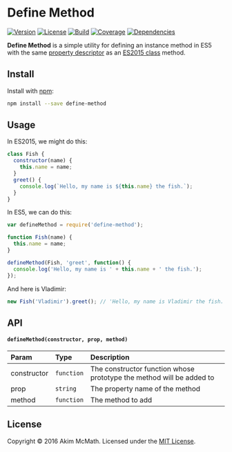 # Define Method

[![Version][version-badge]][npm]
[![License][license-badge]][license]
[![Build][build-badge]][travis]
[![Coverage][coverage-badge]][coveralls]
[![Dependencies][dependencies-badge]][gemnasium]

**Define Method** is a simple utility for defining an instance method in ES5
with the same [property descriptor][descriptor] as an [ES2015 class][class]
method.

## Install

Install with [npm][npm]:

```sh
npm install --save define-method
```

## Usage

In ES2015, we might do this:

```js
class Fish {
  constructor(name) {
    this.name = name;
  }
  greet() {
    console.log(`Hello, my name is ${this.name} the fish.`);
  }
}
```

In ES5, we can do this:

```js
var defineMethod = require('define-method');

function Fish(name) {
  this.name = name;
}

defineMethod(Fish, 'greet', function() {
  console.log('Hello, my name is ' + this.name + ' the fish.');
});
```

And here is Vladimir:

```js
new Fish('Vladimir').greet(); // 'Hello, my name is Vladimir the fish.'
```

## API

#### `defineMethod(constructor, prop, method)`

| Param | Type | Description |
| :---- | :--- | :---------- |
| constructor | `function` | The constructor function whose prototype the method will be added to |
| prop | `string` | The property name of the method |
| method | `function` | The method to add |

## License

Copyright &copy; 2016 Akim McMath. Licensed under the [MIT License][license].

[version-badge]: https://img.shields.io/npm/v/define-method.svg?style=flat-square
[license-badge]: https://img.shields.io/npm/l/define-method.svg?style=flat-square
[build-badge]: https://img.shields.io/travis/akim-mcmath/define-method/master.svg?style=flat-square
[coverage-badge]: https://img.shields.io/coveralls/akim-mcmath/define-method/master.svg?style=flat-square&service=github
[dependencies-badge]: https://img.shields.io/gemnasium/akim-mcmath/define-method.svg?style=flat-square
[npm]: https://www.npmjs.com/package/define-method
[license]: LICENSE
[travis]: https://travis-ci.org/akim-mcmath/define-method
[coveralls]: https://coveralls.io/github/akim-mcmath/define-method?branch=master
[gemnasium]: https://gemnasium.com/akim-mcmath/define-method
[descriptor]: https://developer.mozilla.org/en/docs/Web/JavaScript/Reference/Global_Objects/Object/defineProperty
[class]: https://developer.mozilla.org/en/docs/Web/JavaScript/Reference/Classes
